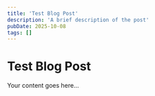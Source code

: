 ```yaml
---
title: 'Test Blog Post'
description: 'A brief description of the post'
pubDate: 2025-10-08
tags: []
---
```


# Test Blog Post

Your content goes here...
